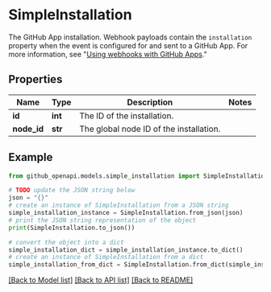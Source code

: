 # SimpleInstallation

The GitHub App installation. Webhook payloads contain the `installation` property when the event is configured for and sent to a GitHub App. For more information, see \"[Using webhooks with GitHub Apps](https://docs.github.com/apps/creating-github-apps/registering-a-github-app/using-webhooks-with-github-apps).\"

## Properties

Name | Type | Description | Notes
------------ | ------------- | ------------- | -------------
**id** | **int** | The ID of the installation. | 
**node_id** | **str** | The global node ID of the installation. | 

## Example

```python
from github_openapi.models.simple_installation import SimpleInstallation

# TODO update the JSON string below
json = "{}"
# create an instance of SimpleInstallation from a JSON string
simple_installation_instance = SimpleInstallation.from_json(json)
# print the JSON string representation of the object
print(SimpleInstallation.to_json())

# convert the object into a dict
simple_installation_dict = simple_installation_instance.to_dict()
# create an instance of SimpleInstallation from a dict
simple_installation_from_dict = SimpleInstallation.from_dict(simple_installation_dict)
```
[[Back to Model list]](../README.md#documentation-for-models) [[Back to API list]](../README.md#documentation-for-api-endpoints) [[Back to README]](../README.md)


